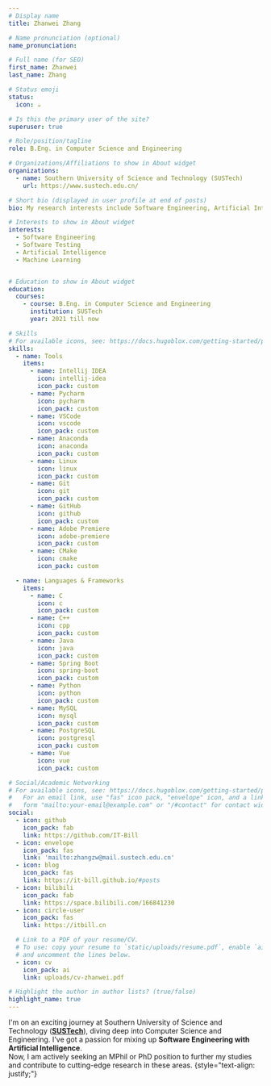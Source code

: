 ```yaml
---
# Display name
title: Zhanwei Zhang

# Name pronunciation (optional)
name_pronunciation: 

# Full name (for SEO)
first_name: Zhanwei
last_name: Zhang

# Status emoji
status:
  icon: ☕️

# Is this the primary user of the site?
superuser: true

# Role/position/tagline
role: B.Eng. in Computer Science and Engineering

# Organizations/Affiliations to show in About widget
organizations:
  - name: Southern University of Science and Technology (SUSTech)
    url: https://www.sustech.edu.cn/

# Short bio (displayed in user profile at end of posts)
bio: My research interests include Software Engineering, Artificial Intelligence, and so on.

# Interests to show in About widget
interests:
  - Software Engineering
  - Software Testing
  - Artificial Intelligence
  - Machine Learning


# Education to show in About widget
education:
  courses:
    - course: B.Eng. in Computer Science and Engineering
      institution: SUSTech
      year: 2021 till now

# Skills
# For available icons, see: https://docs.hugoblox.com/getting-started/page-builder/#icons
skills:
  - name: Tools
    items:
      - name: Intellij IDEA
        icon: intellij-idea
        icon_pack: custom
      - name: Pycharm
        icon: pycharm
        icon_pack: custom
      - name: VSCode
        icon: vscode
        icon_pack: custom
      - name: Anaconda
        icon: anaconda
        icon_pack: custom
      - name: Linux
        icon: linux
        icon_pack: custom
      - name: Git
        icon: git
        icon_pack: custom
      - name: GitHub
        icon: github
        icon_pack: custom
      - name: Adobe Premiere
        icon: adobe-premiere
        icon_pack: custom
      - name: CMake
        icon: cmake
        icon_pack: custom

  - name: Languages & Frameworks
    items:
      - name: C
        icon: c
        icon_pack: custom
      - name: C++
        icon: cpp
        icon_pack: custom
      - name: Java
        icon: java
        icon_pack: custom
      - name: Spring Boot
        icon: spring-boot
        icon_pack: custom
      - name: Python
        icon: python
        icon_pack: custom
      - name: MySQL
        icon: mysql
        icon_pack: custom
      - name: PostgreSQL
        icon: postgresql
        icon_pack: custom
      - name: Vue
        icon: vue
        icon_pack: custom

# Social/Academic Networking
# For available icons, see: https://docs.hugoblox.com/getting-started/page-builder/#icons
#   For an email link, use "fas" icon pack, "envelope" icon, and a link in the
#   form "mailto:your-email@example.com" or "/#contact" for contact widget.
social:
  - icon: github
    icon_pack: fab
    link: https://github.com/IT-Bill
  - icon: envelope
    icon_pack: fas
    link: 'mailto:zhangzw@mail.sustech.edu.cn'
  - icon: blog
    icon_pack: fas
    link: https://it-bill.github.io/#posts
  - icon: bilibili
    icon_pack: fab
    link: https://space.bilibili.com/166841230
  - icon: circle-user
    icon_pack: fas
    link: https://itbill.cn

  # Link to a PDF of your resume/CV.
  # To use: copy your resume to `static/uploads/resume.pdf`, enable `ai` icons in `params.yaml`,
  # and uncomment the lines below.
  - icon: cv
    icon_pack: ai
    link: uploads/cv-zhanwei.pdf

# Highlight the author in author lists? (true/false)
highlight_name: true
---
```


I'm on an exciting journey at Southern University of Science and Technology (<a href="https://sustech.edu.cn"><strong>SUSTech</strong></a>), diving deep into Computer Science and Engineering.
I've got a passion for mixing up <strong>Software Engineering with Artificial Intelligence</strong>.
<br>
Now, I am actively seeking an MPhil or PhD position to further my studies and contribute to cutting-edge research in these areas.
{style="text-align: justify;"}